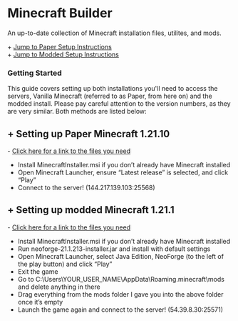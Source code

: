 # Minecraft Builder
An up-to-date collection of Minecraft installation files, utilites, and mods.  
  
\+ [Jump to Paper Setup Instructions](#-setting-up-paper-minecraft-12110)  
\+ [Jump to Modded Setup Instructions](#-setting-up-modded-minecraft-1211)  
  

### Getting Started 
This guide covers setting up both installations you'll need to access the servers, Vanilla Minecraft (referred to as Paper, from here on) and the modded install. Please pay careful attention to the version numbers, as they are very similar. Both methods are listed below:  



  

  

## \+ Setting up Paper Minecraft 1.21.10  
\- [Click here for a link to the files you need](https://drive.google.com/drive/folders/1a9OBjKgzqtkYc8GAqOuOoRYpovJw8gVs?usp=sharing)  
- Install MinecraftInstaller.msi if you don’t already have Minecraft installed  
- Open Minecraft Launcher, ensure “Latest release” is selected, and click “Play”  
- Connect to the server! (144.217.139.103:25568)  

## \+ Setting up modded Minecraft 1.21.1  
\- [Click here for a link to the files you need](https://drive.google.com/drive/folders/1a9OBjKgzqtkYc8GAqOuOoRYpovJw8gVs?usp=sharing)  
- Install MinecraftInstaller.msi if you don’t already have Minecraft installed  
- Run neoforge-21.1.213-installer.jar and install with default settings  
- Open Minecraft Launcher, select Java Edition, NeoForge (to the left of the play button) and click “Play”  
- Exit the game  
- Go to C:\Users\YOUR_USER_NAME\AppData\Roaming\.minecraft\mods and delete anything in there  
- Drag everything from the mods folder I gave you into the above folder once it’s empty  
- Launch the game again and connect to the server! (54.39.8.30:25571)  
